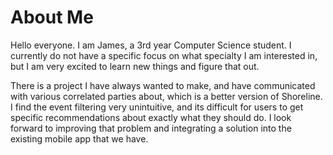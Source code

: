 # About Me

Hello everyone. I am James, a 3rd year Computer Science student. I currently do not have a specific focus on what specialty I am interested in, but I am very excited to learn new things and figure that out.

There is a project I have always wanted to make, and have communicated with various correlated parties about, which is a better version of Shoreline. I find the event filtering very unintuitive, and its difficult for users to get specific recommendations about exactly what they should do. I look forward to improving that problem and integrating a solution into the existing mobile app that we have.